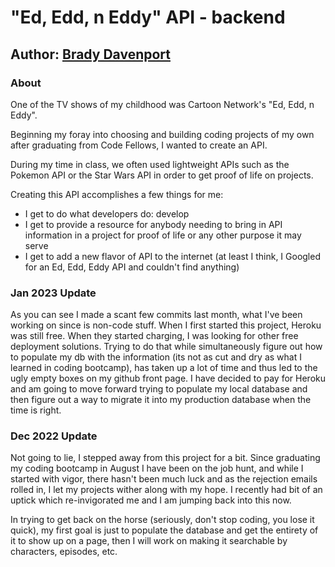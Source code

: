 # "Ed, Edd, n Eddy" API - backend

## Author: [Brady Davenport](http://github.com/bradydavenport)

### About

One of the TV shows of my childhood was Cartoon Network's "Ed, Edd, n Eddy".

Beginning my foray into choosing and building coding projects of my own after graduating from Code Fellows, I wanted to create an API.

During my time in class, we often used lightweight APIs such as the Pokemon API or the Star Wars API in order to get proof of life on projects.

Creating this API accomplishes a few things for me:

- I get to do what developers do: develop
- I get to provide a resource for anybody needing to bring in API information in a project for proof of life or any other purpose it may serve
- I get to add a new flavor of API to the internet (at least I think, I Googled for an Ed, Edd, Eddy API and couldn't find anything)

### Jan 2023 Update

As you can see I made a scant few commits last month, what I've been working on since is non-code stuff.  When I first started this project, Heroku was still free.  When they started charging, I was looking for other free deployment solutions.  Trying to do that while simultaneously figure out how to populate my db with the information (its not as cut and dry as what I learned in coding bootcamp), has taken up a lot of time and thus led to the ugly empty boxes on my github front page.  I have decided to pay for Heroku and am going to move forward trying to populate my local database and then figure out a way to migrate it into my production database when the time is right.

### Dec 2022 Update

Not going to lie, I stepped away from this project for a bit.  Since graduating my coding bootcamp in August I have been on the job hunt, and while I started with vigor, there hasn't been much luck and as the rejection emails rolled in, I let my projects wither along with my hope.  I recently had bit of an uptick which re-invigorated me and I am jumping back into this now.

In trying to get back on the horse (seriously, don't stop coding, you lose it quick), my first goal is just to populate the database and get the entirety of it to show up on a page, then I will work on making it searchable by characters, episodes, etc.
